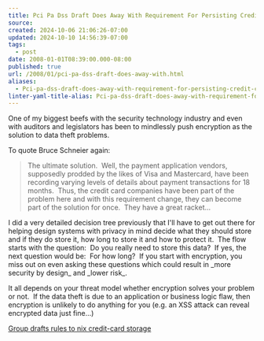 ```yaml
---
title: Pci Pa Dss Draft Does Away With Requirement For Persisting Credit Card Data
source: 
created: 2024-10-06 21:06:26-07:00
updated: 2024-10-10 14:56:39-07:00
tags:
  - post
date: 2008-01-01T08:39:00.000-08:00
published: true
url: /2008/01/pci-pa-dss-draft-does-away-with.html
aliases:
  - Pci-pa-dss-draft-does-away-with-requirement-for-persisting-credit-card-data
linter-yaml-title-alias: Pci-pa-dss-draft-does-away-with-requirement-for-persisting-credit-card-data
---
```



  
One of my biggest beefs with the security technology industry and even with auditors and legislators has been to mindlessly push encryption as the solution to data theft problems.  
  
To quote Bruce Schneier again:  
  

> The ultimate solution.  Well, the payment application vendors, supposedly prodded by the likes of Visa and Mastercard, have been recording varying levels of details about payment transactions for 18 months.  Thus, the credit card companies have been part of the problem here and with this requirement change, they can become part of the solution for once.  They have a great racket...

I did a very detailed decision tree previously that I'll have to get out there for helping design systems with privacy in mind decide what they should store and if they do store it, how long to store it and how to protect it.  The flow starts with the question:  Do you really need to store this data?  If yes, the next question would be:  For how long?  If you start with encryption, you miss out on even asking these questions which could result in \_more security by design\_ and \_lower risk\_.  
  
It all depends on your threat model whether encryption solves your problem or not.  If the data theft is due to an application or business logic flaw, then encryption is unlikely to do anything for you (e.g. an XSS attack can reveal encrypted data just fine...)  
  
[Group drafts rules to nix credit-card storage](https://www.securityfocus.com/news/11496)
